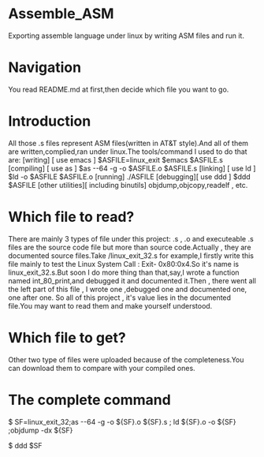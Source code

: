 # Assemble_ASM
Exporting assemble language under linux by writing ASM files  and run it.

# Navigation
You read README.md at first,then decide which file you want to go.

# Introduction
All those .s files represent ASM files(written in AT&T style).And all of them are written,complied,ran under linux.The tools/command I used to do that are:
	[writing] [ use emacs ]
		$ASFILE=linux_exit
		$emacs $ASFILE.s
	[compiling] [ use as ]
		$as --64 -g -o $ASFILE.o $ASFILE.s
	[linking] [ use ld ]
		$ld -o $ASFILE $ASFILE.o
	[running]
		$./$ASFILE
	[debugging][ use ddd ]
		$ddd $ASFILE
	[other utilities][ including binutils]
		objdump,objcopy,readelf , etc.

# Which file to read?
There are mainly 3 types of file under this project: .s , .o and executeable
.s files are the source code file but more than source code.Actually , they are documented source files.Take /linux_exit_32.s for example,I firstly write this file mainly to test the Linux System Call : Exit- 0x80:0x4.So it's name is linux_exit_32.s.But soon I do more thing than that,say,I wrote a function named int_80_print,and debugged it and documented it.Then , there went all the left part of this file , I wrote one ,debugged one and documented one, one after one.
So all of this project , it's value lies in the documented file.You may want to read them and make yourself understood.


# Which file to get?
Other two type of files were uploaded because of the completeness.You can download them to compare with your compiled ones.

# The complete command
$ SF=linux_exit_32;as --64 -g -o ${SF}.o ${SF}.s ; ld  ${SF}.o -o ${SF} ;objdump -dx ${SF}

$ ddd $SF
